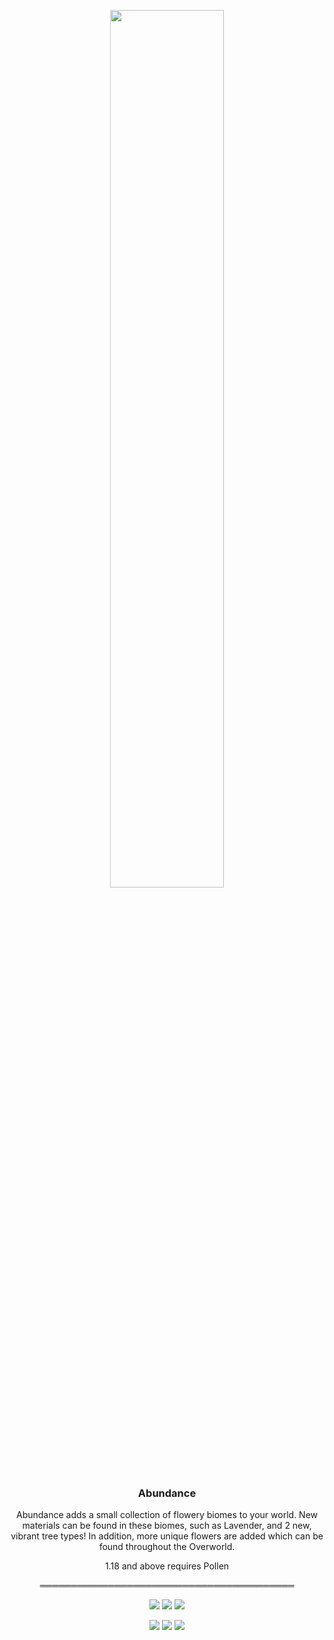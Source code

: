 <p align="center"><img src="https://raw.githubusercontent.com/teamauroramods/Abundance/1.18.x/forge/src/main/resources/logo.png" width=60%></p>
<h3 align="center">Abundance</h3>

<p align="center">Abundance adds a small collection of flowery biomes to your world. New materials can be found in these biomes, such as Lavender, and 2 new, vibrant tree types! In addition, more unique flowers are added which can be found throughout the Overworld.

</p>
<p align="center">
  1.18 and above requires Pollen
</p>
<p align="center">
═════════════════════════════════════════
</p>
<p align="center">
  <a href="https://discord.gg/VzXSCFp"><img src="https://img.shields.io/discord/440256241932173323?label=&color=d8a1ff&labelColor=b572cd&logo=Discord&logoColor=d8a1ff&style=for-the-badge"></a>
  <a href="https://twitter.com/teamauroramods"><img src="https://img.shields.io/twitter/follow/teamauroramods?label=&color=d8a1ff&labelColor=b572cd&logo=Twitter&logoColor=d8a1ff&style=for-the-badge"></a>
  <a href="https://github.com/teamauroramods/Abundance/blob/1.18.x/LICENSE"><img src="https://img.shields.io/badge/License-All%20rights%20reserved-red.svg?style=for-the-badge&color=d8a1ff&labelColor=b572cd"></a>
</p>
<p align="center">
  <img src="https://img.shields.io/badge/-Downloads-orange?style=for-the-badge&color=e04e14">
  <a href="https://www.curseforge.com/minecraft/mc-mods/abundance"><img src="http://cf.way2muchnoise.eu/452345.svg?badge_style=for_the_badge"></a>
  <a href="https://www.curseforge.com/minecraft/mc-mods/abundance"><img src="http://cf.way2muchnoise.eu/versions/452345.svg?badge_style=for_the_badge"></a>
</p>

